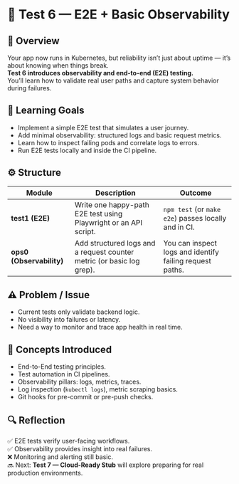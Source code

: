 # 🧪 Test 6 — E2E + Basic Observability

## 🧠 Overview

Your app now runs in Kubernetes, but reliability isn’t just about uptime — it’s about knowing when things break.  
**Test 6 introduces observability and end-to-end (E2E) testing.**  
You’ll learn how to validate real user paths and capture system behavior during failures.

## 🎯 Learning Goals

- Implement a simple E2E test that simulates a user journey.
- Add minimal observability: structured logs and basic request metrics.
- Learn how to inspect failing pods and correlate logs to errors.
- Run E2E tests locally and inside the CI pipeline.

## ⚙️ Structure

| Module                   | Description                                                           | Outcome                                                  |
| ------------------------ | --------------------------------------------------------------------- | -------------------------------------------------------- |
| **test1 (E2E)**          | Write one happy-path E2E test using Playwright or an API script.      | `npm test` (or `make e2e`) passes locally and in CI.     |
| **ops0 (Observability)** | Add structured logs and a request counter metric (or basic log grep). | You can inspect logs and identify failing request paths. |

## ⚠️ Problem / Issue

- Current tests only validate backend logic.
- No visibility into failures or latency.
- Need a way to monitor and trace app health in real time.

## 📖 Concepts Introduced

- End-to-End testing principles.
- Test automation in CI pipelines.
- Observability pillars: logs, metrics, traces.
- Log inspection (`kubectl logs`), metric scraping basics.
- Git hooks for pre-commit or pre-push checks.

## 🔍 Reflection

✅ E2E tests verify user-facing workflows.  
✅ Observability provides insight into real failures.  
❌ Monitoring and alerting still basic.  
🔜 Next: **Test 7 — Cloud-Ready Stub** will explore preparing for real production environments.
